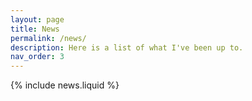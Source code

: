 ```yaml
---
layout: page
title: News
permalink: /news/
description: Here is a list of what I've been up to.
nav_order: 3
---
```


{% include news.liquid %}
